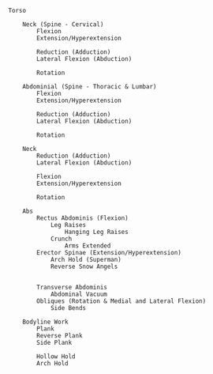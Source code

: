     Torso 
        
        Neck (Spine - Cervical)
            Flexion
            Extension/Hyperextension
            
            Reduction (Adduction)
            Lateral Flexion (Abduction)
            
            Rotation
        
        Abdominial (Spine - Thoracic & Lumbar)
            Flexion
            Extension/Hyperextension
            
            Reduction (Adduction)
            Lateral Flexion (Abduction)
            
            Rotation
            
        Neck
            Reduction (Adduction)
            Lateral Flexion (Abduction)
            
            Flexion
            Extension/Hyperextension
            
            Rotation
        
        Abs
            Rectus Abdominis (Flexion) 
                Leg Raises
                    Hanging Leg Raises
                Crunch
                    Arms Extended
            Erector Spinae (Extension/Hyperextension)
                Arch Hold (Superman)
                Reverse Snow Angels
                
            
            Transverse Abdominis
                Abdominal Vacuum
            Obliques (Rotation & Medial and Lateral Flexion)
                Side Bends
        
        Bodyline Work
            Plank
            Reverse Plank
            Side Plank
            
            Hollow Hold
            Arch Hold

